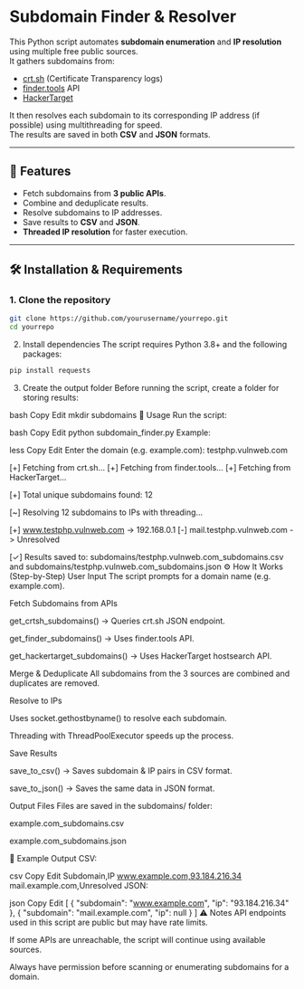# Subdomain Finder & Resolver

This Python script automates **subdomain enumeration** and **IP resolution** using multiple free public sources.  
It gathers subdomains from:

- [crt.sh](https://crt.sh) (Certificate Transparency logs)
- [finder.tools](https://finder.tools) API
- [HackerTarget](https://hackertarget.com)

It then resolves each subdomain to its corresponding IP address (if possible) using multithreading for speed.  
The results are saved in both **CSV** and **JSON** formats.

---

## 📌 Features
- Fetch subdomains from **3 public APIs**.
- Combine and deduplicate results.
- Resolve subdomains to IP addresses.
- Save results to **CSV** and **JSON**.
- **Threaded IP resolution** for faster execution.

---

## 🛠️ Installation & Requirements

### 1. Clone the repository
```bash
git clone https://github.com/yourusername/yourrepo.git
cd yourrepo
```
2. Install dependencies
The script requires Python 3.8+ and the following packages:

```bash
pip install requests
```

3. Create the output folder
Before running the script, create a folder for storing results:

bash
Copy
Edit
mkdir subdomains
🚀 Usage
Run the script:

bash
Copy
Edit
python subdomain_finder.py
Example:

less
Copy
Edit
Enter the domain (e.g. example.com): testphp.vulnweb.com

[+] Fetching from crt.sh...
[+] Fetching from finder.tools...
[+] Fetching from HackerTarget...

[+] Total unique subdomains found: 12

[~] Resolving 12 subdomains to IPs with threading...

[+] www.testphp.vulnweb.com -> 192.168.0.1
[-] mail.testphp.vulnweb.com -> Unresolved

[✓] Results saved to: subdomains/testphp.vulnweb.com_subdomains.csv and subdomains/testphp.vulnweb.com_subdomains.json
⚙️ How It Works (Step-by-Step)
User Input
The script prompts for a domain name (e.g. example.com).

Fetch Subdomains from APIs

get_crtsh_subdomains() → Queries crt.sh JSON endpoint.

get_finder_subdomains() → Uses finder.tools API.

get_hackertarget_subdomains() → Uses HackerTarget hostsearch API.

Merge & Deduplicate
All subdomains from the 3 sources are combined and duplicates are removed.

Resolve to IPs

Uses socket.gethostbyname() to resolve each subdomain.

Threading with ThreadPoolExecutor speeds up the process.

Save Results

save_to_csv() → Saves subdomain & IP pairs in CSV format.

save_to_json() → Saves the same data in JSON format.

Output Files
Files are saved in the subdomains/ folder:

example.com_subdomains.csv

example.com_subdomains.json

📂 Example Output
CSV:

csv
Copy
Edit
Subdomain,IP
www.example.com,93.184.216.34
mail.example.com,Unresolved
JSON:

json
Copy
Edit
[
    {
        "subdomain": "www.example.com",
        "ip": "93.184.216.34"
    },
    {
        "subdomain": "mail.example.com",
        "ip": null
    }
]
⚠️ Notes
API endpoints used in this script are public but may have rate limits.

If some APIs are unreachable, the script will continue using available sources.

Always have permission before scanning or enumerating subdomains for a domain.
